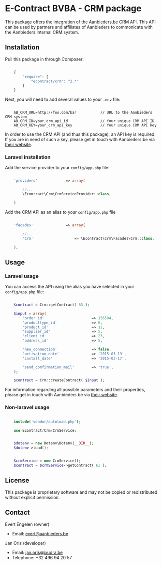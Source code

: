 E-Contract BVBA - CRM package
=============================================

This package offers the integration of the Aanbieders.be CRM API. This API can be used by partners and affiliates of Aanbieders to commonicate with the Aanbieders internal CRM system.




## Installation

Pull this package in through Composer:

```js

    {
        "require": {
            "econtract/crm": "2.*"
        }
    }

```

Next, you will need to add several values to your `.env` file:

```

    AB_CRM_URL=http://foo.com/bar           // URL to the Aanbieders CRM system
    AB_CRM_ID=your_crm_api_id               // Your unique CRM API ID
    AB_CRM_KEY=your_crm_api_key             // Your unique CRM API key

```

In order to use the CRM API (and thus this package), an API key is required. If you are in need of such a key, please get in touch with Aanbieders.be via [their website](https://www.aanbieders.be/contact).


### Laravel installation

Add the service provider to your `config/app.php` file:

```php

    'providers'             => array(

        //...
        \Econtract\Crm\CrmServiceProvider::class,

    )

```

Add the CRM API as an alias to your `config/app.php` file

```php

    'facades'               => array(

        //...
        'Crm'                   => \Econtract\Crm\Facades\Crm::class,

    ),

```




## Usage

### Laravel usage

You can access the API using the alias you have selected in your `config/app.php` file:

```php

    $contract = Crm::getContract( 63 );

    $input = array(
        'order_id'                      => 156504,
        'producttype_id'                => 6,
        'product_id'                    => 12,
        'supplier_id'                   => 5,
        'client_id'                     => 23,
        'address_id'                    => 5,

        'new_connection'                => false,
        'activation_date'               => '2015-03-19',
        'install_date'                  => '2015-03-17',

        'send_confirmation_mail'        => 'true',
    );

    $contract = Crm::createContract( $input );

```

For information regarding all possible parameters and their properties, please get in touch with Aanbieders.be via [their website](https://www.aanbieders.be/contact).


### Non-laravel usage

```php

    include('vendor/autoload.php');

    use Econtract/Crm/CrmService;


    $dotenv = new Dotenv\Dotenv(__DIR__);
    $dotenv->load();


    $crmService = new CrmService();
    $contract = $crmService->getContract( 63 );

```




## License

This package is proprietary software and may not be copied or redistributed without explicit permission.




## Contact

Evert Engelen (owner)

- Email: evert@aanbieders.be


Jan Oris (developer)

- Email: jan.oris@ixudra.be
- Telephone: +32 496 94 20 57